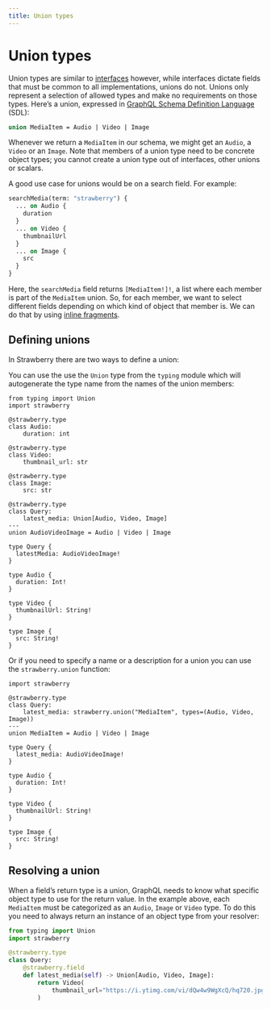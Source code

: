 ```yaml
---
title: Union types
---
```


# Union types

Union types are similar to [interfaces](/docs/types/interfaces) however, while interfaces
dictate fields that must be common to all implementations, unions do not. Unions
only represent a selection of allowed types and make no requirements on those
types. Here’s a union, expressed in
[GraphQL Schema Definition Language](https://graphql.org/learn/schema/#type-language)
(SDL):

```graphql
union MediaItem = Audio | Video | Image
```

Whenever we return a `MediaItem` in our schema, we might get an `Audio`, a
`Video` or an `Image`. Note that members of a union type need to be concrete
object types; you cannot create a union type out of interfaces, other unions or
scalars.

A good use case for unions would be on a search field. For example:

```graphql
searchMedia(term: "strawberry") {
  ... on Audio {
    duration
  }
  ... on Video {
    thumbnailUrl
  }
  ... on Image {
    src
  }
}
```

Here, the `searchMedia` field returns `[MediaItem!]!`, a list where each member
is part of the `MediaItem` union. So, for each member, we want to select different
fields depending on which kind of object that member is. We can do that by using
[inline fragments](https://graphql.org/learn/queries/#inline-fragments).

## Defining unions

In Strawberry there are two ways to define a union:

You can use the use the `Union` type from the `typing` module which will
autogenerate the type name from the names of the union members:

```python+schema
from typing import Union
import strawberry

@strawberry.type
class Audio:
    duration: int

@strawberry.type
class Video:
    thumbnail_url: str

@strawberry.type
class Image:
    src: str

@strawberry.type
class Query:
    latest_media: Union[Audio, Video, Image]
---
union AudioVideoImage = Audio | Video | Image

type Query {
  latestMedia: AudioVideoImage!
}

type Audio {
  duration: Int!
}

type Video {
  thumbnailUrl: String!
}

type Image {
  src: String!
}
```

Or if you need to specify a name or a description for a union you can use the
`strawberry.union` function:

```python+schema
import strawberry

@strawberry.type
class Query:
    latest_media: strawberry.union("MediaItem", types=(Audio, Video, Image))
---
union MediaItem = Audio | Video | Image

type Query {
  latest_media: AudioVideoImage!
}

type Audio {
  duration: Int!
}

type Video {
  thumbnailUrl: String!
}

type Image {
  src: String!
}
```

## Resolving a union

When a field’s return type is a union, GraphQL needs to know what specific
object type to use for the return value. In the example above, each `MediaItem`
must be categorized as an `Audio`, `Image` or `Video` type. To do this you need
to always return an instance of an object type from your resolver:

```python
from typing import Union
import strawberry

@strawberry.type
class Query:
    @strawberry.field
    def latest_media(self) -> Union[Audio, Video, Image]:
        return Video(
            thumbnail_url="https://i.ytimg.com/vi/dQw4w9WgXcQ/hq720.jpg",
        )
```
